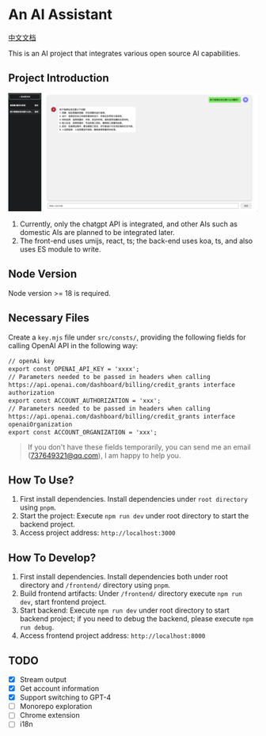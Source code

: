 # An AI Assistant

[中文文档](README_zh.md)

This is an AI project that integrates various open source AI capabilities.

## Project Introduction

![Screenshot](Screenshots/jietu.png)

1. Currently, only the chatgpt API is integrated, and other AIs such as domestic AIs are planned to be integrated later.
2. The front-end uses umijs, react, ts; the back-end uses koa, ts, and also uses ES module to write.

## Node Version

Node version >= 18 is required.

## Necessary Files

Create a `key.mjs` file under `src/consts/`, providing the following fields for calling OpenAI API in the following way:

```
// openAi key
export const OPENAI_API_KEY = 'xxxx';
// Parameters needed to be passed in headers when calling https://api.openai.com/dashboard/billing/credit_grants interface authorization
export const ACCOUNT_AUTHORIZATION = 'xxx';
// Parameters needed to be passed in headers when calling https://api.openai.com/dashboard/billing/credit_grants interface openaiOrganization
export const ACCOUNT_ORGANIZATION = 'xxx';

```

> If you don't have these fields temporarily, you can send me an email (737649321@qq.com), I am happy to help you.

## How To Use?

1. First install dependencies. Install dependencies under `root directory` using `pnpm`.
2. Start the project: Execute `npm run dev` under root directory to start the backend project.
3. Access project address: `http://localhost:3000`

## How To Develop?

1. First install dependencies. Install dependencies both under root directory and `/frontend/` directory using `pnpm`.
2. Build frontend artifacts: Under `/frontend/` directory execute `npm run dev`, start frontend project.
3. Start backend: Execute `npm run dev` under root directory to start backend project; if you need to debug the backend, please execute `npm run debug`.
4. Access frontend project address: `http://localhost:8000`

## TODO

- [x] Stream output
- [x] Get account information
- [x] Support switching to GPT-4
- [ ] Monorepo exploration
- [ ] Chrome extension
- [ ] i18n
